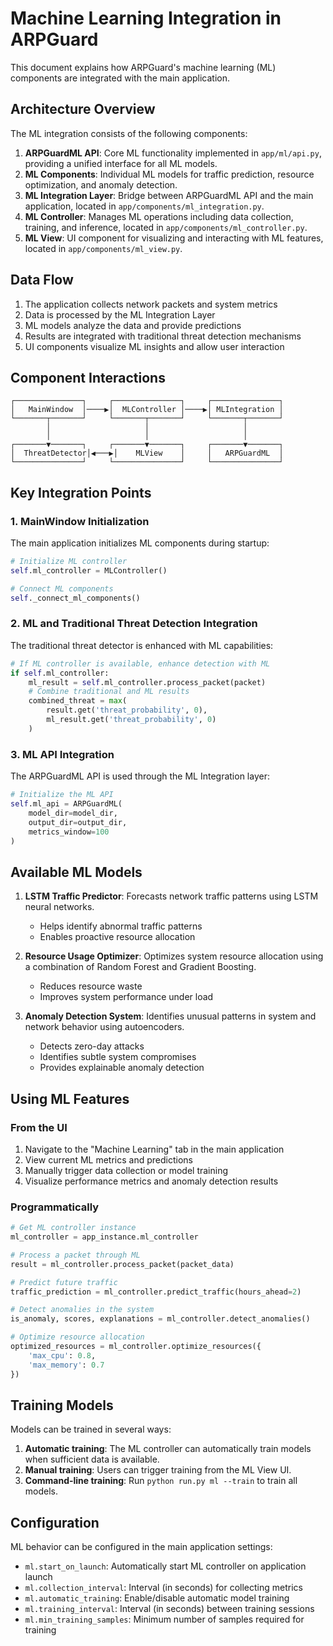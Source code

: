 # Machine Learning Integration in ARPGuard

This document explains how ARPGuard's machine learning (ML) components are integrated with the main application.

## Architecture Overview

The ML integration consists of the following components:

1. **ARPGuardML API**: Core ML functionality implemented in `app/ml/api.py`, providing a unified interface for all ML models.
2. **ML Components**: Individual ML models for traffic prediction, resource optimization, and anomaly detection.
3. **ML Integration Layer**: Bridge between ARPGuardML API and the main application, located in `app/components/ml_integration.py`.
4. **ML Controller**: Manages ML operations including data collection, training, and inference, located in `app/components/ml_controller.py`.
5. **ML View**: UI component for visualizing and interacting with ML features, located in `app/components/ml_view.py`.

## Data Flow

1. The application collects network packets and system metrics
2. Data is processed by the ML Integration Layer
3. ML models analyze the data and provide predictions
4. Results are integrated with traditional threat detection mechanisms
5. UI components visualize ML insights and allow user interaction

## Component Interactions

```
┌───────────────┐     ┌───────────────┐     ┌───────────────┐
│   MainWindow  │────▶│  MLController │────▶│ MLIntegration │
└───────┬───────┘     └───────┬───────┘     └───────┬───────┘
        │                     │                     │
        │                     │                     │
┌───────▼───────┐     ┌───────▼───────┐     ┌───────▼───────┐
│  ThreatDetector│◀───▶│    MLView    │     │   ARPGuardML  │
└───────────────┘     └───────────────┘     └───────────────┘
```

## Key Integration Points

### 1. MainWindow Initialization

The main application initializes ML components during startup:

```python
# Initialize ML controller
self.ml_controller = MLController()

# Connect ML components
self._connect_ml_components()
```

### 2. ML and Traditional Threat Detection Integration

The traditional threat detector is enhanced with ML capabilities:

```python
# If ML controller is available, enhance detection with ML
if self.ml_controller:
    ml_result = self.ml_controller.process_packet(packet)
    # Combine traditional and ML results
    combined_threat = max(
        result.get('threat_probability', 0), 
        ml_result.get('threat_probability', 0)
    )
```

### 3. ML API Integration

The ARPGuardML API is used through the ML Integration layer:

```python
# Initialize the ML API
self.ml_api = ARPGuardML(
    model_dir=model_dir,
    output_dir=output_dir,
    metrics_window=100
)
```

## Available ML Models

1. **LSTM Traffic Predictor**: Forecasts network traffic patterns using LSTM neural networks.
   - Helps identify abnormal traffic patterns
   - Enables proactive resource allocation

2. **Resource Usage Optimizer**: Optimizes system resource allocation using a combination of Random Forest and Gradient Boosting.
   - Reduces resource waste
   - Improves system performance under load

3. **Anomaly Detection System**: Identifies unusual patterns in system and network behavior using autoencoders.
   - Detects zero-day attacks
   - Identifies subtle system compromises
   - Provides explainable anomaly detection

## Using ML Features

### From the UI

1. Navigate to the "Machine Learning" tab in the main application
2. View current ML metrics and predictions
3. Manually trigger data collection or model training
4. Visualize performance metrics and anomaly detection results

### Programmatically

```python
# Get ML controller instance
ml_controller = app_instance.ml_controller

# Process a packet through ML
result = ml_controller.process_packet(packet_data)

# Predict future traffic
traffic_prediction = ml_controller.predict_traffic(hours_ahead=2)

# Detect anomalies in the system
is_anomaly, scores, explanations = ml_controller.detect_anomalies()

# Optimize resource allocation
optimized_resources = ml_controller.optimize_resources({
    'max_cpu': 0.8,
    'max_memory': 0.7
})
```

## Training Models

Models can be trained in several ways:

1. **Automatic training**: The ML controller can automatically train models when sufficient data is available.
2. **Manual training**: Users can trigger training from the ML View UI.
3. **Command-line training**: Run `python run.py ml --train` to train all models.

## Configuration

ML behavior can be configured in the main application settings:

- `ml.start_on_launch`: Automatically start ML controller on application launch
- `ml.collection_interval`: Interval (in seconds) for collecting metrics
- `ml.automatic_training`: Enable/disable automatic model training
- `ml.training_interval`: Interval (in seconds) between training sessions
- `ml.min_training_samples`: Minimum number of samples required for training 